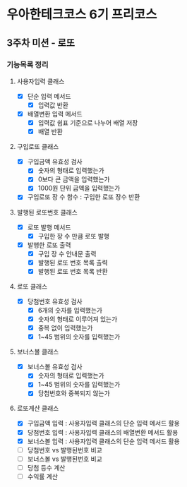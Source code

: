 # 우아한테크코스 6기 프리코스

## 3주차 미션 - 로또

### 기능목록 정리

1. 사용자입력 클래스

   - [x] 단순 입력 메서드
     - [x] 입력값 반환
   - [x] 배열변환 입력 메서드
     - [x] 입력값 쉼표 기준으로 나누어 배열 저장
     - [x] 배열 반환

2. 구입로또 클래스

   - [x] 구입금액 유효성 검사
     - [x] 숫자의 형태로 입력했는가
     - [x] 0보다 큰 금액을 입력했는가
     - [x] 1000원 단위 금액을 입력했는가
   - [x] 구입로또 장 수 함수 : 구입한 로또 장수 반환

3. 발행된 로또번호 클래스

   - [x] 로또 발행 메서드
     - [x] 구입한 장 수 만큼 로또 발행
   - [x] 발행한 로또 출력
     - [x] 구입 장 수 안내문 출력
     - [x] 발행된 로또 번호 목록 출력
     - [x] 발행된 로또 번호 목록 반환

4. 로또 클래스

   - [x] 당첨번호 유효성 검사
     - [x] 6개의 숫자를 입력했는가
     - [x] 숫자의 형태로 이루어져 있는가
     - [x] 중복 없이 입력했는가
     - [x] 1~45 범위의 숫자를 입력했는가

5. 보너스볼 클래스

   - [x] 보너스볼 유효성 검사
     - [x] 숫자의 형태로 입력했는가
     - [x] 1~45 범위의 숫자를 입력했는가
     - [x] 당첨번호와 중복되지 않는가

6. 로또계산 클래스
   - [x] 구입금액 입력 : 사용자입력 클래스의 단순 입력 메서드 활용
   - [x] 당첨번호 입력 : 사용자입력 클래스의 배열변환 메서드 활용
   - [x] 보너스볼 입력 : 사용자입력 클래스의 단순 입력 메서드 활용
   - [ ] 당첨번호 vs 발행된번호 비교
   - [ ] 보너스볼 vs 발행된번호 비교
   - [ ] 당첨 등수 계산
   - [ ] 수익률 계산
